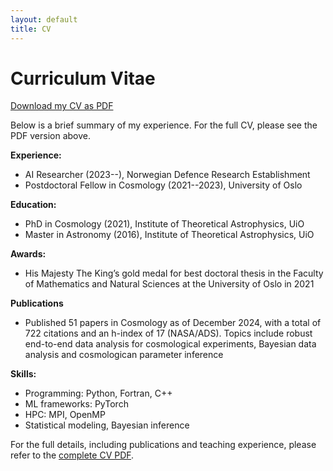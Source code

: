 ```yaml
---
layout: default
title: CV
---
```


# Curriculum Vitae

[Download my CV as PDF](CV_htihle.pdf)

Below is a brief summary of my experience. For the full CV, please see the PDF version above.

**Experience:**
- AI Researcher (2023--), Norwegian Defence Research Establishment
- Postdoctoral Fellow in Cosmology (2021--2023), University of Oslo

**Education:**
- PhD in Cosmology (2021), Institute of Theoretical Astrophysics, UiO
- Master in Astronomy (2016), Institute of Theoretical Astrophysics, UiO

**Awards:**
- His Majesty The King’s gold medal for best doctoral thesis in the Faculty of Mathematics
and Natural Sciences at the University of Oslo in 2021

**Publications**
- Published 51 papers in Cosmology as of December 2024, with a total of 722 citations and an h-index of 17 (NASA/ADS). Topics include robust end-to-end data analysis for cosmological experiments, Bayesian data analysis and cosmologican parameter inference

**Skills:**
- Programming: Python, Fortran, C++
- ML frameworks: PyTorch
- HPC: MPI, OpenMP
- Statistical modeling, Bayesian inference

For the full details, including publications and teaching experience, please refer to the [complete CV PDF](CV_htihle.pdf).
